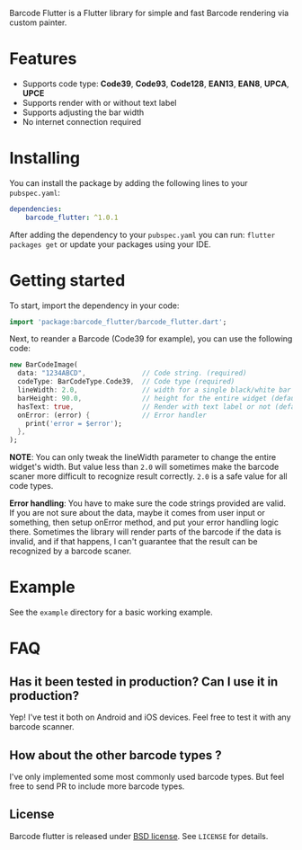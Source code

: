 Barcode Flutter is a Flutter library for simple and fast Barcode rendering via custom painter.

# Features
- Supports code type: __Code39__, __Code93__, __Code128__, __EAN13__, __EAN8__, __UPCA__, __UPCE__
- Supports render with or without text label
- Supports adjusting the bar width
- No internet connection required

# Installing
You can install the package by adding the following lines to your `pubspec.yaml`:

```yaml
dependencies:
    barcode_flutter: ^1.0.1
```

After adding the dependency to your `pubspec.yaml` you can run: `flutter packages get` or update your packages using your IDE.

# Getting started
To start, import the dependency in your code:

```dart
import 'package:barcode_flutter/barcode_flutter.dart';
```

Next, to reander a Barcode (Code39 for example), you can use the following code:
```dart
new BarCodeImage(
  data: "1234ABCD",              // Code string. (required)
  codeType: BarCodeType.Code39,  // Code type (required)
  lineWidth: 2.0,                // width for a single black/white bar (default: 2.0)
  barHeight: 90.0,               // height for the entire widget (default: 100.0)
  hasText: true,                 // Render with text label or not (default: false)
  onError: (error) {             // Error handler
    print('error = $error');
  },
);
```

__NOTE__: You can only tweak the lineWidth parameter to change the entire widget's width. But value less than `2.0` will sometimes make the barcode scaner more difficult to recognize result correctly. `2.0` is a safe value for all code types.

__Error handling__: You have to make sure the code strings provided are valid. If you are not sure about the data, maybe it comes from
user input or something, then setup onError method, and put your error handling logic there. Sometimes the library will render parts of
the barcode if the data is invalid, and if that happens, I can't guarantee that the result can be recognized by a barcode scaner. 

# Example
See the `example` directory for a basic working example.

# FAQ
## Has it been tested in production? Can I use it in production?
Yep! I've test it both on Android and iOS devices. Feel free to test it with any barcode scanner.

## How about the other barcode types ?
I've only implemented some most commonly used barcode types. But feel free to send PR to include more barcode types.

## License
Barcode flutter is released under [BSD license](http://opensource.org/licenses/BSD-2-Clause). See `LICENSE` for details.
